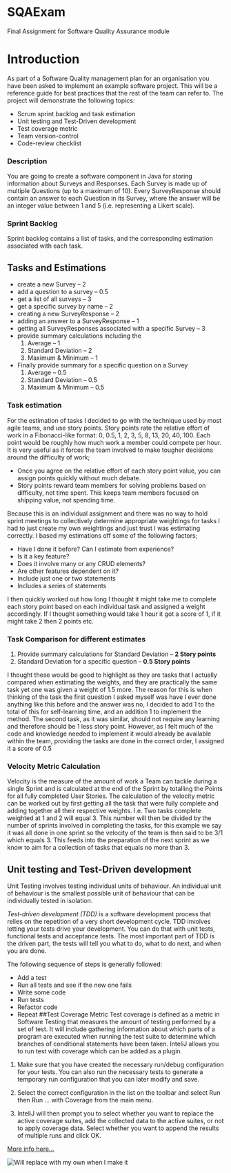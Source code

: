 # SQAExam
Final Assignment for Software Quality Assurance module

# Introduction
As part of a Software Quality management plan for an organisation you have been asked to implement an example software project. This will be a reference guide for best practices that the rest of the team can refer to. The project will demonstrate the following topics:
* Scrum sprint backlog and task estimation
* Unit testing and Test-Driven development
* Test coverage metric
* Team version-control
* Code-review checklist
### Description
You are going to create a software component in Java for storing information about Surveys and Responses. Each Survey is made up of multiple Questions (up to a maximum of 10). Every SurveyResponse should contain an answer to each Question in its Survey, where the answer will be an integer value between 1 and 5 (i.e. representing a Likert scale).
### Sprint Backlog
Sprint backlog contains a list of tasks, and the corresponding estimation associated with each task.
## Tasks and Estimations
* create a new Survey – 2
* add a question to a survey – 0.5
* get a list of all surveys – 3
* get a specific survey by name – 2
* creating a new SurveyResponse – 2
* adding an answer to a SurveyResponse – 1
* getting all SurveyResponses associated with a specific Survey – 3
* provide summary calculations including the
    1. Average – 1
    2. Standard Deviation – 2
    3. Maximum & Minimum – 1
* Finally provide summary for a specific question on a Survey
    1. Average – 0.5
    2. Standard Deviation – 0.5
    3. Maximum & Minimum – 0.5

### Task estimation
For the estimation of tasks I decided to go with the technique used by most agile teams, and use story points. Story points rate the relative effort of work in a Fibonacci-like format: 0, 0.5, 1, 2, 3, 5, 8, 13, 20, 40, 100. Each point would be roughly how much work a member could compete per hour. It is very useful as it forces the team involved to make tougher decisions around the difficulty of work;
* Once you agree on the relative effort of each story point value, you can assign points quickly without much debate.
* Story points reward team members for solving problems based on difficulty, not time spent. This keeps team members focused on shipping value, not spending time.

Because this is an individual assignment and there was no way to hold sprint meetings to collectively determine appropriate weightings for tasks I had to just create my own weightings and just trust I was estimating correctly. I based my estimations off some of the following factors;
* Have I done it before? Can I estimate from experience?
* Is it a key feature?
* Does it involve many or any CRUD elements?
* Are other features dependent on it?
* Include just one or two statements
* Includes a series of statements

I then quickly worked out how long I thought it might take me to complete each story point based on each individual task and assigned a weight accordingly. If I thought something would take 1 hour it got a score of 1, if it might take 2 then 2 points etc.

### Task Comparison for different estimates
1. Provide summary calculations for Standard Deviation – **2 Story points**
2. Standard Deviation for a specific question – **0.5 Story points**

I thought these would be good to highlight as they are tasks that I actually compared when estimating the weights, and they are practically the same task yet one was given a weight of 1.5 more. The reason for this is when thinking of the task the first question I asked myself was have I ever done anything like this before and the answer was no, I decided to add 1 to the total of this for self-learning time, and an addition 1 to implement the method. The second task, as it was similar, should not require any learning and therefore should be 1 less story point. However, as I felt much of the code and knowledge needed to implement it would already be available within the team, providing the tasks are done in the correct order, I assigned it a score of 0.5
### Velocity Metric Calculation
Velocity is the measure of the amount of work a Team can tackle during a single Sprint and is calculated at the end of the Sprint by totalling the Points for all fully completed User Stories. The calculation of the velocity metric can be worked out by first getting all the task that were fully complete and adding together all their respective weights. I.e. Two tasks complete weighted at 1 and 2 will equal 3. This number will then be divided by the number of sprints involved in completing the tasks, for this example we say it was all done in one sprint so the velocity of the team is then said to be 3/1 which equals 3.
This feeds into the preparation of the next sprint as we know to aim for a collection of tasks that equals no more than 3.

## Unit testing and Test-Driven development

Unit Testing involves testing individual units of behaviour. An individual unit of behaviour is the smallest possible unit of behaviour that can be individually tested in isolation.

*Test-driven development (TDD)* is a software development process that relies on the repetition of a very short development cycle. TDD involves letting your tests drive your development. You can do that with unit tests, functional tests and acceptance tests. The most important part of TDD is the driven part, the tests will tell you what to do, what to do next, and when you are done. 

The following sequence of steps is generally followed:
* Add a test
* Run all tests and see if the new one fails
* Write some code
* Run tests
* Refactor code
* Repeat
##Test Coverage Metric
Test coverage is defined as a metric in Software Testing that measures the amount of testing performed by a set of test. It will include gathering information about which parts of a program are executed when running the test suite to determine which branches of conditional statements have been taken.
InteliJ allows you to run test with coverage which can be added as a plugin.
1. Make sure that you have created the necessary run/debug configuration for your tests.
You can also run the necessary tests to generate a temporary run configuration that you can later modify and save.
2. Select the correct configuration in the list on the toolbar and select Run then Run ... with Coverage from the main menu.

3. InteliJ will then prompt you to select whether you want to replace the active coverage suites, add the collected data to the active suites, or not to apply coverage data.
Select whether you want to append the results of multiple runs and click OK.

[More info here...](https://www.jetbrains.com/help/idea/running-test-with-coverage.html)

![Will replace with my own when I make it](https://resources.jetbrains.com/help/img/idea/2020.1/coverage-in-project-tw.png)